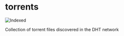 torrents 
========
![Indexed](https://img.shields.io/badge/indexed-117401-blue)

Collection of torrent files discovered in the DHT network
